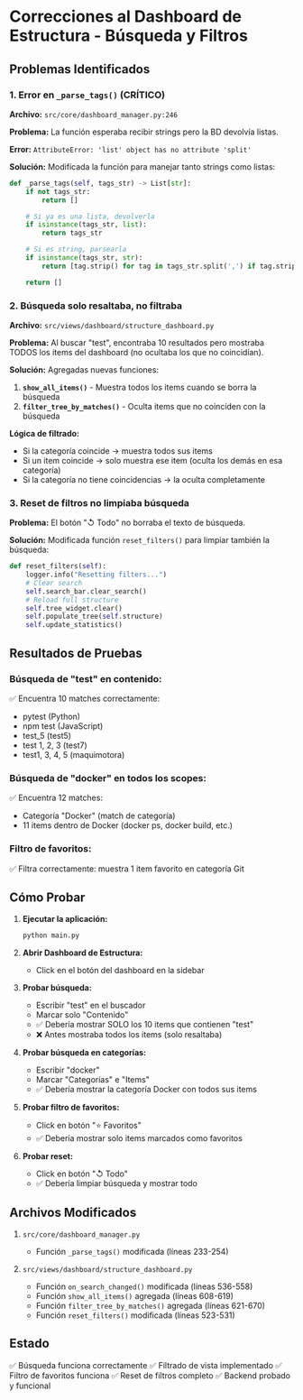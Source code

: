 # Correcciones al Dashboard de Estructura - Búsqueda y Filtros

## Problemas Identificados

### 1. Error en `_parse_tags()` (CRÍTICO)
**Archivo:** `src/core/dashboard_manager.py:246`

**Problema:** La función esperaba recibir strings pero la BD devolvía listas.

**Error:** `AttributeError: 'list' object has no attribute 'split'`

**Solución:** Modificada la función para manejar tanto strings como listas:
```python
def _parse_tags(self, tags_str) -> List[str]:
    if not tags_str:
        return []

    # Si ya es una lista, devolverla
    if isinstance(tags_str, list):
        return tags_str

    # Si es string, parsearla
    if isinstance(tags_str, str):
        return [tag.strip() for tag in tags_str.split(',') if tag.strip()]

    return []
```

### 2. Búsqueda solo resaltaba, no filtraba
**Archivo:** `src/views/dashboard/structure_dashboard.py`

**Problema:** Al buscar "test", encontraba 10 resultados pero mostraba TODOS los items del dashboard (no ocultaba los que no coincidían).

**Solución:** Agregadas nuevas funciones:

1. **`show_all_items()`** - Muestra todos los items cuando se borra la búsqueda
2. **`filter_tree_by_matches()`** - Oculta items que no coinciden con la búsqueda

**Lógica de filtrado:**
- Si la categoría coincide → muestra todos sus items
- Si un item coincide → solo muestra ese item (oculta los demás en esa categoría)
- Si la categoría no tiene coincidencias → la oculta completamente

### 3. Reset de filtros no limpiaba búsqueda
**Problema:** El botón "↺ Todo" no borraba el texto de búsqueda.

**Solución:** Modificada función `reset_filters()` para limpiar también la búsqueda:
```python
def reset_filters(self):
    logger.info("Resetting filters...")
    # Clear search
    self.search_bar.clear_search()
    # Reload full structure
    self.tree_widget.clear()
    self.populate_tree(self.structure)
    self.update_statistics()
```

## Resultados de Pruebas

### Búsqueda de "test" en contenido:
✅ Encuentra 10 matches correctamente:
- pytest (Python)
- npm test (JavaScript)
- test_5 (test5)
- test 1, 2, 3 (test7)
- test1, 3, 4, 5 (maquimotora)

### Búsqueda de "docker" en todos los scopes:
✅ Encuentra 12 matches:
- Categoría "Docker" (match de categoría)
- 11 items dentro de Docker (docker ps, docker build, etc.)

### Filtro de favoritos:
✅ Filtra correctamente: muestra 1 item favorito en categoría Git

## Cómo Probar

1. **Ejecutar la aplicación:**
   ```bash
   python main.py
   ```

2. **Abrir Dashboard de Estructura:**
   - Click en el botón del dashboard en la sidebar

3. **Probar búsqueda:**
   - Escribir "test" en el buscador
   - Marcar solo "Contenido"
   - ✅ Debería mostrar SOLO los 10 items que contienen "test"
   - ❌ Antes mostraba todos los items (solo resaltaba)

4. **Probar búsqueda en categorías:**
   - Escribir "docker"
   - Marcar "Categorías" e "Items"
   - ✅ Debería mostrar la categoría Docker con todos sus items

5. **Probar filtro de favoritos:**
   - Click en botón "⭐ Favoritos"
   - ✅ Debería mostrar solo items marcados como favoritos

6. **Probar reset:**
   - Click en botón "↺ Todo"
   - ✅ Debería limpiar búsqueda y mostrar todo

## Archivos Modificados

1. `src/core/dashboard_manager.py`
   - Función `_parse_tags()` modificada (líneas 233-254)

2. `src/views/dashboard/structure_dashboard.py`
   - Función `on_search_changed()` modificada (líneas 536-558)
   - Función `show_all_items()` agregada (líneas 608-619)
   - Función `filter_tree_by_matches()` agregada (líneas 621-670)
   - Función `reset_filters()` modificada (líneas 523-531)

## Estado

✅ Búsqueda funciona correctamente
✅ Filtrado de vista implementado
✅ Filtro de favoritos funciona
✅ Reset de filtros completo
✅ Backend probado y funcional
